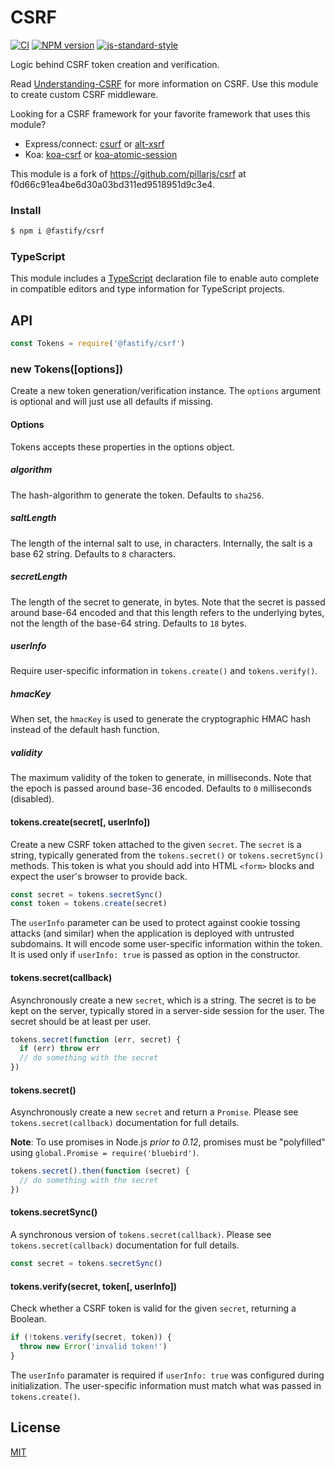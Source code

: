 # CSRF

[![CI](https://github.com/fastify/csrf/workflows/CI/badge.svg)](https://github.com/fastify/csrf/actions/workflows/ci.yml)
[![NPM version](https://img.shields.io/npm/v/@fastify/csrf.svg?style=flat)](https://www.npmjs.com/package/@fastify/csrf)
[![js-standard-style](https://img.shields.io/badge/code%20style-standard-brightgreen.svg?style=flat)](https://standardjs.com/)

Logic behind CSRF token creation and verification.

Read [Understanding-CSRF](https://github.com/pillarjs/understanding-csrf)
for more information on CSRF. Use this module to create custom CSRF middleware.

Looking for a CSRF framework for your favorite framework that uses this
module?

  * Express/connect: [csurf](https://www.npmjs.com/package/csurf) or
    [alt-xsrf](https://www.npmjs.com/package/alt-xsrf)
  * Koa: [koa-csrf](https://www.npmjs.com/package/koa-csrf) or
    [koa-atomic-session](https://www.npmjs.com/package/koa-atomic-session)

This module is a fork of https://github.com/pillarjs/csrf at f0d66c91ea4be6d30a03bd311ed9518951d9c3e4.

### Install

```sh
$ npm i @fastify/csrf
```

### TypeScript

This module includes a [TypeScript](https://www.typescriptlang.org/)
declaration file to enable auto complete in compatible editors and type
information for TypeScript projects.

## API

<!-- eslint-disable no-unused-vars -->

```js
const Tokens = require('@fastify/csrf')
```

### new Tokens([options])

Create a new token generation/verification instance. The `options` argument is
optional and will just use all defaults if missing.

#### Options

Tokens accepts these properties in the options object.

##### algorithm

The hash-algorithm to generate the token. Defaults to `sha256`.

##### saltLength

The length of the internal salt to use, in characters. Internally, the salt
is a base 62 string. Defaults to `8` characters.

##### secretLength

The length of the secret to generate, in bytes. Note that the secret is
passed around base-64 encoded and that this length refers to the underlying
bytes, not the length of the base-64 string. Defaults to `18` bytes.

##### userInfo

Require user-specific information in `tokens.create()` and
`tokens.verify()`.

##### hmacKey

When set, the `hmacKey` is used to generate the cryptographic HMAC hash instead of the default hash function.

##### validity

The maximum validity of the token to generate, in milliseconds. Note that the epoch  is
passed around base-36 encoded. Defaults to `0` milliseconds (disabled).

#### tokens.create(secret[, userInfo])

Create a new CSRF token attached to the given `secret`. The `secret` is a
string, typically generated from the `tokens.secret()` or `tokens.secretSync()`
methods. This token is what you should add into HTML `<form>` blocks and
expect the user's browser to provide back.

<!-- eslint-disable no-undef, no-unused-vars -->

```js
const secret = tokens.secretSync()
const token = tokens.create(secret)
```

The `userInfo` parameter can be used to protect against cookie tossing
attacks (and similar) when the application is deployed with untrusted
subdomains. It will encode some user-specific information within the
token. It is used only if `userInfo: true`  is passed as option in the
constructor.

#### tokens.secret(callback)

Asynchronously create a new `secret`, which is a string. The secret is to
be kept on the server, typically stored in a server-side session for the
user. The secret should be at least per user.

<!-- eslint-disable no-undef -->

```js
tokens.secret(function (err, secret) {
  if (err) throw err
  // do something with the secret
})
```

#### tokens.secret()

Asynchronously create a new `secret` and return a `Promise`. Please see
`tokens.secret(callback)` documentation for full details.

**Note**: To use promises in Node.js _prior to 0.12_, promises must be
"polyfilled" using `global.Promise = require('bluebird')`.

<!-- eslint-disable no-undef -->

```js
tokens.secret().then(function (secret) {
  // do something with the secret
})
```

#### tokens.secretSync()

A synchronous version of `tokens.secret(callback)`. Please see
`tokens.secret(callback)` documentation for full details.

<!-- eslint-disable no-undef, no-unused-vars -->

```js
const secret = tokens.secretSync()
```

#### tokens.verify(secret, token[, userInfo])

Check whether a CSRF token is valid for the given `secret`, returning
a Boolean.

<!-- eslint-disable no-undef -->

```js
if (!tokens.verify(secret, token)) {
  throw new Error('invalid token!')
}
```

The `userInfo` paramater is required if `userInfo: true` was configured
during initialization. The user-specific information must match what was
passed in `tokens.create()`.

## License

[MIT](LICENSE)
